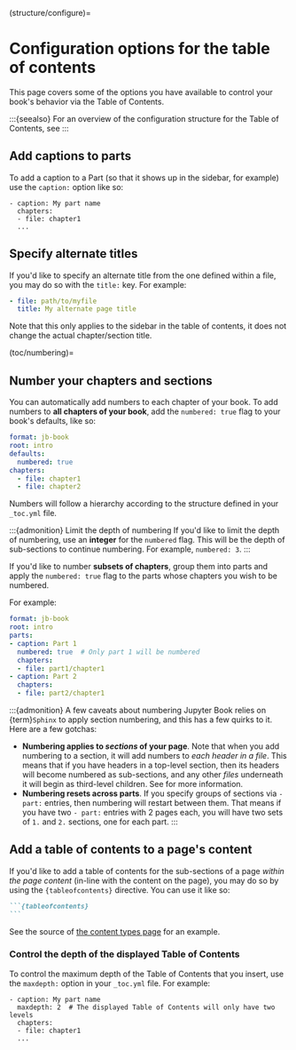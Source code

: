 (structure/configure)=
# Configuration options for the table of contents

This page covers some of the options you have available to control your book's behavior via the Table of Contents.

:::{seealso}
For an overview of the configuration structure for the Table of Contents, see [](toc/configuration-structure)
:::

## Add captions to parts

To add a caption to a Part (so that it shows up in the sidebar, for example) use the `caption:` option like so:

```
- caption: My part name
  chapters:
  - file: chapter1
  ...
```

## Specify alternate titles

If you'd like to specify an alternate title from the one defined within a file,
you may do so with the `title:` key. For example:

```yaml
- file: path/to/myfile
  title: My alternate page title
```

Note that this only applies to the sidebar
in the table of contents, it does not change the actual chapter/section title.

(toc/numbering)=
## Number your chapters and sections

You can automatically add numbers to each chapter of your book.
To add numbers to **all chapters of your book**, add the `numbered: true` flag to your book's defaults, like so:

```yaml
format: jb-book
root: intro
defaults:
  numbered: true
chapters:
  - file: chapter1
  - file: chapter2
```

Numbers will follow a hierarchy according to the structure defined in your `_toc.yml` file.

:::{admonition} Limit the depth of numbering
If you'd like to limit the depth of numbering, use an **integer** for the `numbered` flag.
This will be the depth of sub-sections to continue numbering.
For example, `numbered: 3`.
:::

If you'd like to number **subsets of chapters**, group them into parts and
apply the `numbered: true` flag to the parts whose chapters you wish to be numbered.

For example:

```yaml
format: jb-book
root: intro
parts:
- caption: Part 1
  numbered: true  # Only part 1 will be numbered
  chapters:
  - file: part1/chapter1
- caption: Part 2
  chapters:
  - file: part2/chapter1
```

:::{admonition} A few caveats about numbering
Jupyter Book relies on {term}`Sphinx` to apply section numbering, and this has a
few quirks to it. Here are a few gotchas:

* **Numbering applies to _sections_ of your page**.
  Note that when you add numbering to a section, it will add numbers to *each header
  in a file*. This means that if you have headers in a top-level section, then its
  headers will become numbered as sub-sections, and any other _files_ underneath it
  will begin as third-level children. See [](toc/structure) for more information.
* **Numbering resets across parts**.
  If you specify groups of sections via `- part:` entries, then numbering will restart between
  them. That means if you have two `- part:` entries with 2 pages each, you will
  have two sets of `1.` and `2.` sections, one for each part.
:::

## Add a table of contents to a page's content

If you'd like to add a table of contents for the sub-sections of a page
*within the page content* (in-line with the content on the page), you
may do so by using the `{tableofcontents}` directive. You can use it like so:

````md
```{tableofcontents}
```
````

See the source of [the content types page](../file-types/index.md) for an example.

### Control the depth of the displayed Table of Contents

To control the maximum depth of the Table of Contents that you insert, use the `maxdepth:` option in your `_toc.yml` file. For example:

```
- caption: My part name
  maxdepth: 2  # The displayed Table of Contents will only have two levels
  chapters:
  - file: chapter1
  ...
```
